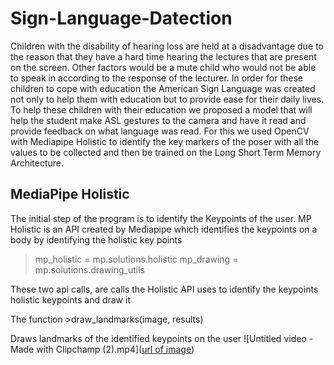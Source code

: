 # Sign-Language-Datection
Children with the disability of hearing loss are held at a disadvantage due to the reason that they have a hard time hearing the lectures that are present on the screen. Other factors would be a mute child who would not be able to speak in according to the response of the lecturer. In order for these children to cope with education the American Sign Language was created not only to help them with education but to provide ease for their daily lives. To help these children with their education we proposed a model that will help the student make ASL gestures to the camera and have it read and provide feedback on what language was read. For this we used OpenCV with Mediapipe Holistic to identify the key markers of the poser with all the values to be collected and then be trained on the Long Short Term Memory Architecture.

## MediaPipe Holistic 
The initial step of the program is to identify the Keypoints of the user. MP Holistic is an API created by Mediapipe which identifies the keypoints on a body by identifying the holistic key points

>mp_holistic = mp.solutions.holistic mp_drawing = mp.solutions.drawing_utils

These two api calls, are calls the Holistic API uses to identify the keypoints holistic keypoints and draw it

The function >draw_landmarks(image, results)

Draws landmarks of the identified keypoints on the user
![Untitled video - Made with Clipchamp (2).mp4]([url of image](https://drive.google.com/file/d/13NnMcJPHWmHIs5el6UWP4lW3KDrhAGdD/view?usp=sharing))
